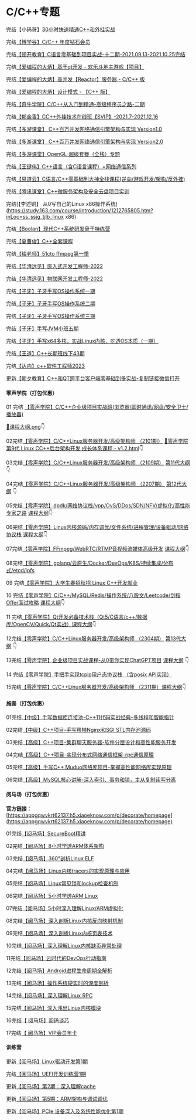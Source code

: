 # C/C++专题

完结【小码哥】[30小时快速精通C++和外挂实战](https://ke.qq.com/course/336509)

完结[【博学谷】C/C++ 年度钻石会员](https://m.boxuegu.com/class/outline-1335)

完结[【顿开教育】C语言零基础到项目实战-十二期-2021.09.13-2021.10.25完结](https://ke.qq.com/course/426085#term_id=103756690)

完结[【爱编程的大炳】基于qt开发 - 欢乐斗地主游戏【项目】](https://appvuwrtnj28567.h5.xiaoeknow.com/v1/goods/goods_detail/p_619f2ad6e4b09240f0e3f719?type=3)

完结[【爱编程的大炳】高并发【Reactor】服务器 - C/C++ 版](https://appvuwrtnj28567.h5.xiaoeknow.com/v1/goods/goods_detail/p_62fe5f67e4b00a4f3735ae62?type=3)

完结[【爱编程的大炳】设计模式 - 【C++ 版】](https://edu.subingwen.cn/p/t_pc/goods_pc_detail/goods_detail/p_63c02253e4b07b05582e3121)

完结[【奇牛学院】C/C++从入门到精通-高级程序员之路-二期](https://ke.qq.com/course/1709083)

完结[【郁金香】CC++外挂技术在线班【SVIP】-2021.7-2021.12.16](https://www.yjxsoft.com/forum.php?mod=viewthread&tid=2384&extra=page=1)

完结[【多游课堂】 C++百万并发网络通信引擎架构与实现 Version1.0](https://ke.qq.com/course/331549)

完结[【多游课堂】 C++百万并发网络通信引擎架构与实现 Version2.0](https://ke.qq.com/course/3098198)

完结[【多游课堂】OpenGL-超级套餐（全栈）专题](https://medu.51cto.com/special/index/view?id=1351&source=view)

完结[【王键伟】C++语言（含C语言课程）+网络通信系列](https://appd872nnyh9503.h5.xiaoeknow.com/v1/goods/goods_detail/p_5c78a9adbd4bb_LHDgt8Hw?type=3&share_user_id=u_60f95bdc6ec20_WJhZRVgdkl&share_type=5&scene=分享&entry=2&entry_type=2001)

完结[【易道云】C语言/C++零基础到大神全栈课程(逆向/游戏开发/架构/反外挂)](https://ke.qq.com/course/450953)

完结[【腾讯课堂】C++微服务架构及安全云盘项目实训](https://ke.qq.com/course/422886)

完结[【李述铜】 从0写自己的Linux x86操作系统](https://study.163.com/course/introduction/1212765805.htm?inLoc=ss_ssjg_tjlb_linux x86)

完结[【Boolan】现代C++系统研发骨干特练营](http://boolan.com/workshop/10026)

完结[【夏曹俊】C++全套课程](https://edu.51cto.com/lecturer/12016059.html)

完结[【梅老师】51cto ffmpeg第一季](https://medu.51cto.com/special/index/view?id=4996)

完结[【华清远见】嵌入式开发工程师-2022](http://www.makeru.com.cn/roadmap/emb)

完结[【华清远见】物联网开发工程师-2022](http://www.makeru.com.cn/roadmap/iot)

完结[【](https://class.imooc.com/sale/os)[子牙](https://appj0ys2x9d4585.h5.xiaoeknow.com/v1/goods/goods_detail/p_621ee00ae4b02b82584ffa50?type=3)[】子牙手写OS操作系统一期](https://class.imooc.com/sale/os)

完结[【](https://class.imooc.com/sale/os)[子牙](https://appj0ys2x9d4585.h5.xiaoeknow.com/v1/goods/goods_detail/p_621ee00ae4b02b82584ffa50?type=3)[】子牙手写OS操作系统二期](https://class.imooc.com/sale/os)

完结[【](https://class.imooc.com/sale/os)[子牙](https://appj0ys2x9d4585.h5.xiaoeknow.com/v1/goods/goods_detail/p_621ee00ae4b02b82584ffa50?type=3)[】子牙手写OS操作系统三期](https://class.imooc.com/sale/os)

完结[【子牙】手写JVM小班五期](https://appj0ys2x9d4585.h5.xiaoeknow.com/v1/goods/goods_detail/p_621ee00ae4b02b82584ffa50?type=3)

完结[【子牙】手写x64多核，实战Linux内核，吃透OS本质（一期）](https://class.imooc.com/sale/oslinux)

完结[【王道】C++长期班线下43期](http://www.cskaoyan.com/thread-663165-1-1.html)

完结[【达内】c++软件工程师2023](https://www.tedu.cn/c/)

更新[【朝夕教育】C++和QT跨平台客户端零基础到多实战-复制链接微信打开](http://wechat.zhaoxiedu.net/?code=091Poc200S3arR1h7t100XAXea0Poc2e&state=0#/video?courseId=462&courseImg=http%3A%2F%2Fqiniu.zhaoxiedu.net%2F20231205%252F78f163bbb7034635b9ed66bba2c368c8.jpg%3Fe%3D1705231200%26token%3DjNk1Y54oJ6yTQDNpTxP675bIMLjr39SDEevcW-fK%3A32HV17nDiLIolh5w3JCrffJ1VCg%3D&title=C%2B%2B%E5%92%8CQT%E8%B7%A8%E5%B9%B3%E5%8F%B0%E5%AE%A2%E6%88%B7%E7%AB%AF-VIP%E8%AF%BE%E7%A8%8B&subtitle&cycle=1&subscribe=4871)



#### 零声学院（打包优惠）

01 完结 [【零声学院】C/C++企业级项目实战班(浏览器/即时通讯/网盘/安全卫士/播放器)](https://ke.qq.com/course/3025736)

[📎课程大纲.png](https://cdn.nlark.com/yuque/0/2022/png/12693659/1656946720298-b1873cb6-594c-44c6-adf1-c7923ddadc35.png)👇

02完结[【零声学院】C/C++Linux服务器开发/高级架构师 （2101期）](https://ke.qq.com/course/420945)  [📎零声学院 第9代 Linux CC++后台架构开发 成长体系课程 - v1.2.html](https://www.yuque.com/attachments/yuque/0/2022/html/12693659/1664343185042-52c214fb-4707-4709-9803-80e792bcbf7b.html)👇

03完结[【零声学院】C/C++Linux服务器开发/高级架构师 （2109期）](https://ke.qq.com/course/420945) [第11代大纲](https://www.0voice.com/uiwebsite/html/courses/v11.5.html)👇

04完结[【零声学院】C/C++Linux服务器开发/高级架构师 （2207期）](https://ke.qq.com/course/420945) [第12代大纲](https://www.0voice.com/uiwebsite/html/courses/v12.5.html) 👇

05完结[【零声学院】dpdk/网络协议栈/vpp/OvS/DDos/SDN/NFV/虚拟化/高性能专家之路](https://m.ke.qq.com/course/3941319) [课程大纲](https://www.0voice.com/uiwebsite/html/courses/dpdk-v1.0.html)👇

06完结[【零声学院】Linux内核源码/内存调优/文件系统/进程管理/设备驱动/网络协议栈](https://ke.qq.com/course/3294666) [课程大纲](https://www.0voice.com/uiwebsite/html/courses/kernel.html)👇

07完结[【零声学院】FFmpeg/WebRTC/RTMP音视频流媒体高级开发](https://ke.qq.com/course/468797) [课程大纲](https://www.0voice.com/uiwebsite/html/courses/av.html)👇

08完结[【零声学院】golang/云原生/Docker/DevOps/K8S/持续集成/分布式/etcd/ipfs](https://ke.qq.com/course/3384068#term_id=103516632)

09 完结[【零声学院】大学生春招秋招 Linux C++开发就业](https://ke.qq.com/course/443231)

10 完结[【零声学院】C/C++/MySQL/Redis/操作系统/八股文/Leetcode/剑指Offer面试攻略](https://ke.qq.com/course/5478818#term_id=105664682) [课程大纲](https://www.0voice.com/uiwebsite/html/courses/interview/v1.8.html)👇

11 完结[【零声学院】Qt开发必备技术栈（Qt5/C语言/c++/数据库/OpenCV/Quick/Qt实战）](https://ke.qq.com/course/5820590#term_id=106031247)[课程大纲](https://www.0voice.com/uiwebsite/html/courses/qt/qt-v1.2.html)👇

12完结[【零声学院】C/C++Linux服务器开发/高级架构师 （2304期）](https://ke.qq.com/course/420945) [第13代大纲](https://www.0voice.com/uiwebsite/html/courses/v13.7.html) 👇

13完结[【零声学院】企业级项目实战课程-从0带你实现ChatGPT项目](https://ke.qq.com/course/6031074) [课程大纲](https://chatgpt.0voice.com/#/chat/1002) 👇

14 完结[【零声学院】手把手实现tcpip用户态协议栈 （含posix API实现）](https://ke.qq.com/course/6032210?_wv=2147487745&mmticket=#term_id=106261530&wxlogin=1)

15完结[【零声学院】C/C++Linux服务器开发/高级架构师 （2311期）](https://ke.qq.com/course/420945)[课程大纲](https://www.0voice.com/uiwebsite/html/courses/v14.5.html)👇





#### 施磊（打包优惠）

01完结[【中级】手写数据库连接池-C++11代码实战经典-多线程和智能指针](https://ke.qq.com/course/443728#term_id=103626442)

02完结[【中级】C++项目-手写移植Nginx和SGI STL内存池源码](https://ke.qq.com/course/433198#term_id=103626443)

03完结[【高级】C++项目-集群聊天服务器-软件分层设计和高性能服务开发](https://ke.qq.com/course/1242723#term_id=103626436)

04完结[【高级】C++项目-实现分布式网络通信框架-rpc通信原理](https://ke.qq.com/course/2261773#term_id=103626435)

05完结[【高级】手写C++ Muduo网络库项目-掌握高性能网络库实现原理](https://ke.qq.com/course/2738928#term_id=103626433)

06完结[【高级】MySQL核心讲解-深入索引、事务和锁，主从复制读写分离](https://ke.qq.com/course/3454918#term_id=103626430)



#### 阅马场（打包优惠）

**官方链接：**[https://appgqwvkrt62137.h5.xiaoeknow.com/p/decorate/homepage](https://appgqwvkrt62137.h5.xiaoeknow.com/p/decorate/homepage)

01完结[【阅马场】SecureBoot精讲](https://appgqwvkrt62137.h5.xiaoeknow.com/v1/goods/goods_detail/p_62e89e5ee4b050af23a3c0c9?type=3)

02完结[【阅马场】8小时学透ARM体系架构](https://appgqwvkrt62137.h5.xiaoeknow.com/v1/goods/goods_detail/p_5ed2586747c7d_26XCATTL?type=3)

03完结[【阅马场】360°剖析Linux ELF](https://appgqwvkrt62137.h5.xiaoeknow.com/v1/goods/goods_detail/p_5ed112c20578f_UXuEhsbt?type=3)

04完结[【阅马场】Linux内核tracers的实现原理与应用](https://appgqwvkrt62137.h5.xiaoeknow.com/v1/goods/goods_detail/p_60991599e4b09134c98f15c0?type=3)

05完结[【阅马场】Linux常见锁和lockup检查机制](https://appgqwvkrt62137.h5.xiaoeknow.com/v1/goods/goods_detail/p_5fe97e81e4b04db7c097850d?type=3)

06完结[【阅马场】5小时学透ARM Linux](https://appgqwvkrt62137.h5.xiaoeknow.com/v1/goods/goods_detail/p_5ed257cd28574_UtNKSrFi?type=3)

07完结[【阅马场】5小时深入理解Linux/ARM虚拟化](https://appgqwvkrt62137.h5.xiaoeknow.com/v1/goods/goods_detail/p_5ed25728c0511_EUpL7sFg?type=3)

08完结[【阅马场】深入剖析Linux内核反向映射机制](https://appgqwvkrt62137.h5.xiaoeknow.com/v1/goods/goods_detail/p_5f97cdbde4b05845fe2bf117?type=3)

09完结[【阅马场】深入剖析Linux内核页表技术](https://appgqwvkrt62137.h5.xiaoeknow.com/v1/goods/goods_detail/p_5fe9826be4b0231ba88f61c8?type=3)

10完结[【阅马场】深入理解Linux内核缺页异常处理](https://appgqwvkrt62137.h5.xiaoeknow.com/v1/goods/goods_detail/p_60ac559fe4b0f120ffc099c4?type=3)

11完结[【阅马场】云时代的DevOps行动指南](https://appgqwvkrt62137.h5.xiaoeknow.com/v1/goods/goods_detail/p_5ed2549424b9e_fl1Z8Xji?type=3)

12完结[【阅马场】Android进程生命周期全解析](https://appgqwvkrt62137.h5.xiaoeknow.com/v1/goods/goods_detail/p_5ed1125142159_eo02qvcU?type=3)

13完结[【阅马场】操作系统硬实时的深度剖析](https://appgqwvkrt62137.h5.xiaoeknow.com/v1/goods/goods_detail/p_5ed111eed5fa8_ZBF44wjr?type=3)

14完结[【阅马场】深入理解Linux RPC](https://appgqwvkrt62137.h5.xiaoeknow.com/v1/goods/goods_detail/p_5ecb30bf12c8a_WPy9Lg2e?type=3)

15完结[【阅马场】深入浅出Linux内核模块](https://appgqwvkrt62137.h5.xiaoeknow.com/v1/goods/goods_detail/p_5fa3c103e4b01f764d88f02a?type=3)

16完结[【 阅马场】阅码谈芯](https://appgqwvkrt62137.h5.xiaoeknow.com/v1/goods/goods_detail/p_638a1394e4b02685a42059f7?type=3&type=3)

17完结[【 阅马场】VIP会员年卡](https://appgqwvkrt62137.h5.xiaoeknow.com/v1/goods/goods_detail/p_62d766e9e4b00a4f3728622c)

#### 训练营

更新[【阅马场】Linux驱动开发第1期](https://appgqwvkrt62137.h5.xiaoeknow.com/v1/goods/goods_detail/term_645cee20ed5a3_Gx661U?type=3&isLogin=false)

完结[【阅马场】UEFI开发训练营1期](https://appgqwvkrt62137.h5.xiaoeknow.com/v1/goods/goods_detail/term_642a5508281e6_26MHkS?type=3&isLogin=false)

更新[【阅马场】第2期：深入理解cache](https://appgqwvkrt62137.h5.xiaoeknow.com/v1/goods/goods_detail/term_63fcd824a84b1_POOFin?type=3&isLogin=false)

更新[【阅马场】第5期：ARM架构与调试调优](https://appgqwvkrt62137.h5.xiaoeknow.com/v1/goods/goods_detail/term_63fce0a032290_aYm1Xb?type=3&isLogin=false)

更新[【阅马场】PCIe 设备深入及系统性能优化第1期](https://appgqwvkrt62137.h5.xiaoeknow.com/v1/goods/goods_detail/term_647492c98fe59_PAOLD6?type=3&isLogin=false)
